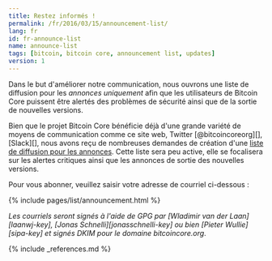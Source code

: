 ```yaml
---
title: Restez informés !
permalink: /fr/2016/03/15/announcement-list/
lang: fr
id: fr-announce-list
name: announce-list
tags: [bitcoin, bitcoin core, announcement list, updates]
version: 1
---
```

Dans le but d'améliorer notre communication, nous ouvrons une liste de diffusion pour les _annonces uniquement_ afin que les utilisateurs de Bitcoin Core puissent être alertés des problèmes de sécurité ainsi que de la sortie de nouvelles versions.

Bien que le projet Bitcoin Core bénéficie déjà d'une grande variété de moyens de communication comme ce site web, Twitter [@bitcoincoreorg][], [Slack][], nous avons reçu de nombreuses demandes de création d'une [liste de diffusion pour les annonces](/fr/list/announcements/join).  Cette liste sera peu active, elle se focalisera sur les alertes critiques ainsi que les annonces de sortie des nouvelles versions.

Pour vous abonner, veuillez saisir votre adresse de courriel ci-dessous :

{% include pages/list/announcement.html %}

_Les courriels seront signés à l'aide de GPG par [Wladimir van der Laan][laanwj-key], [Jonas Schnelli][jonasschnelli-key] ou bien [Pieter Wullie][sipa-key] et signés DKIM pour le domaine bitcoincore.org_.

{% include _references.md %}